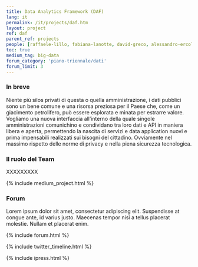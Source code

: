 ```yaml
---
title: Data Analytics Framework (DAF)
lang: it
permalink: /it/projects/daf.htm
layout: project
ref: daf
parent_ref: projects
people: [raffaele-lillo, fabiana-lanotte, david-greco, alessandro-ercolani ]
toc: true
medium_tag: big-data
forum_category: 'piano-triennale/dati'
forum_limit: 3
---
```


### In breve

Niente più silos privati di questa o quella amministrazione, i dati pubblici sono un bene comune e una risorsa preziosa per il Paese che, come un giacimento petrolifero, può essere esplorata e minata per estrarre valore. Vogliamo una nuova interfaccia all’interno della quale singole amministrazioni comunichino e condividano tra loro dati e API in maniera libera e aperta, permettendo la nascita di servizi e data application nuovi e prima impensabili realizzati sui bisogni del cittadino. Ovviamente nel massimo rispetto delle norme di privacy e nella piena sicurezza tecnologica. 


### Il ruolo del Team

XXXXXXXXX

{% include medium_project.html %}

### Forum 

Lorem ipsum dolor sit amet, consectetur adipiscing elit. Suspendisse at congue ante, id varius justo. Maecenas tempor nisi a tellus placerat molestie. Nullam et placerat enim. 

{% include forum.html %}

{% include twitter_timeline.html %}

{% include ipress.html %}
<div id="content-ipress" data-key="01e87bed-f52e-4d6d-af32-c4ea59fd300a" data-lang="it" data-size="100" data-tag="10"></div>
<script type="text/javascript" src="/js/ipress.js"></script>

